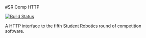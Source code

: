#SR Comp HTTP

[![Build Status](https://travis-ci.org/PeterJCLaw/sr-comp-http.png?branch=master)](https://travis-ci.org/PeterJCLaw/sr-comp-http)

A HTTP interface to the fifth [Student Robotics](http://srobo.org) round
of competition software.

